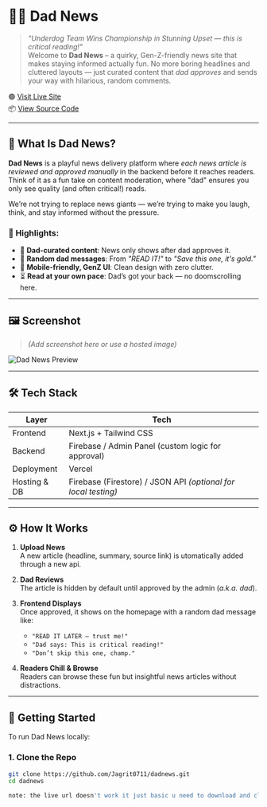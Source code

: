 # 👨‍👦 Dad News

> *"Underdog Team Wins Championship in Stunning Upset — this is critical reading!"*  
Welcome to **Dad News** – a quirky, Gen-Z-friendly news site that makes staying informed actually fun. No more boring headlines and cluttered layouts — just curated content that *dad approves* and sends your way with hilarious, random comments.

🟢 [Visit Live Site](https://dadnews.vercel.app/)  
📦 [View Source Code](https://github.com/Jagrit0711/dadnews)

---

## 🧠 What Is Dad News?

**Dad News** is a playful news delivery platform where *each news article is reviewed and approved manually* in the backend before it reaches readers. Think of it as a fun take on content moderation, where "dad" ensures you only see quality (and often critical!) reads.

We’re not trying to replace news giants — we’re trying to make you laugh, think, and stay informed without the pressure.

### 🔑 Highlights:
- 🧓 **Dad-curated content**: News only shows after dad approves it.
- 💬 **Random dad messages**: From _"READ IT!"_ to _"Save this one, it's gold."_
- 📱 **Mobile-friendly, GenZ UI**: Clean design with zero clutter.
- ⏳ **Read at your own pace**: Dad’s got your back — no doomscrolling here.

---

## 🖼️ Screenshot

> *(Add screenshot here or use a hosted image)*

![Dad News Preview](https://dadnews.vercel.app/ogimage.png)

---

## 🛠️ Tech Stack

| Layer         | Tech                     |
|---------------|--------------------------|
| Frontend      | Next.js + Tailwind CSS   |
| Backend       | Firebase / Admin Panel (custom logic for approval) |
| Deployment    | Vercel                   |
| Hosting & DB  | Firebase (Firestore) / JSON API *(optional for local testing)* |

---

## ⚙️ How It Works

1. **Upload News**  
   A new article (headline, summary, source link) is utomatically added through a new api.

2. **Dad Reviews**  
   The article is hidden by default until approved by the admin (*a.k.a. dad*).

3. **Frontend Displays**  
   Once approved, it shows on the homepage with a random dad message like:
   - `"READ IT LATER – trust me!"`
   - `"Dad says: This is critical reading!"`
   - `"Don’t skip this one, champ."`

4. **Readers Chill & Browse**  
   Readers can browse these fun but insightful news articles without distractions.

---

## 🔧 Getting Started

To run Dad News locally:

### 1. Clone the Repo
```bash
git clone https://github.com/Jagrit0711/dadnews.git
cd dadnews

note: the live url doesn't work it just basic u need to download and clone the repo then run it on local host to see the news and all cu the api provider doesn't support live url it only supports local host for the free plan 